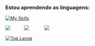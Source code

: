 ### Estou aprendendo as linguagens:


[![My Skills](https://skillicons.dev/icons?i=git,aws,css,html,java,python)](https://github.com/alexandrelorena?tab=repositories)


[![](images/linkedin1.png)](https://www.linkedin.com/in/alexandreluizlorena/) &nbsp;&nbsp;&nbsp;&nbsp;&nbsp;&nbsp;&nbsp;&nbsp;&nbsp;    [![](images/instagram1.png)](https://www.instagram.com/alexandre_lorena/)  &nbsp;&nbsp;&nbsp;&nbsp;&nbsp;&nbsp; &nbsp;&nbsp;&nbsp;  [![](images/email3.png)](mailto:alexandre.lorena@gmail.com)  


[![Top Langs](https://github-readme-stats.vercel.app/api/top-langs/?username=alexandrelorena&layout=compact)](https://github.com/alexandrelorena/github-readme-stats)